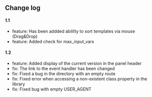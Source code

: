 ## Change log

#### 1.1

* feature: Has been addded abililty to sort templates via mouse (Drag&Drop)
* feature: Added check for max_input_vars

#### 1.2

* feature: Added display of the current version in the panel header
* fix: The link to the event handler has been changed
* fix: Fixed a bug in the directory with an empty route
* fix: Fixed error when accessing a non-existent class property in the library
* fix: Fixed bug with empty USER_AGENT

